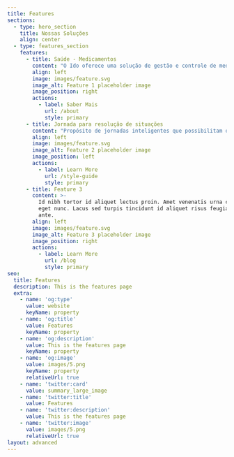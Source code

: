 ```yaml
---
title: Features
sections:
  - type: hero_section
    title: Nossas Soluções
    align: center
  - type: features_section
    features:
      - title: Saúde - Medicamentos
        content: "O Ido oferece uma solução de gestão e controle de medicamentos\_**ágil**\_e\_**descomplicada**.\n"
        align: left
        image: images/feature.svg
        image_alt: Feature 1 placeholder image
        image_position: right
        actions:
          - label: Saber Mais
            url: /about
            style: primary
      - title: Jornada para resolução de situações
        content: "Propósito de jornadas inteligentes que possibilitam que o usuário tenha acesso a\_**informação**\_específica sobre determinado problema/questionamento podendo efetivar sua\_**solução**\_através do cumprimento de um passo-a-passo\_**simples**\_e\_**dinâmico**.\n"
        align: left
        image: images/feature.svg
        image_alt: Feature 2 placeholder image
        image_position: left
        actions:
          - label: Learn More
            url: /style-guide
            style: primary
      - title: Feature 3
        content: >-
          Id nibh tortor id aliquet lectus proin. Amet venenatis urna cursus
          eget nunc. Lacus sed turpis tincidunt id aliquet risus feugiat in
          ante.
        align: left
        image: images/feature.svg
        image_alt: Feature 3 placeholder image
        image_position: right
        actions:
          - label: Learn More
            url: /blog
            style: primary
seo:
  title: Features
  description: This is the features page
  extra:
    - name: 'og:type'
      value: website
      keyName: property
    - name: 'og:title'
      value: Features
      keyName: property
    - name: 'og:description'
      value: This is the features page
      keyName: property
    - name: 'og:image'
      value: images/5.png
      keyName: property
      relativeUrl: true
    - name: 'twitter:card'
      value: summary_large_image
    - name: 'twitter:title'
      value: Features
    - name: 'twitter:description'
      value: This is the features page
    - name: 'twitter:image'
      value: images/5.png
      relativeUrl: true
layout: advanced
---
```

